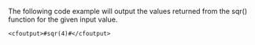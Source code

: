 The following code example will output the values returned from the sqr() function for the given input value.

```lucee
<cfoutput>#sqr(4)#</cfoutput>
```